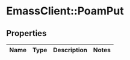 # EmassClient::PoamPut

## Properties
Name | Type | Description | Notes
------------ | ------------- | ------------- | -------------

